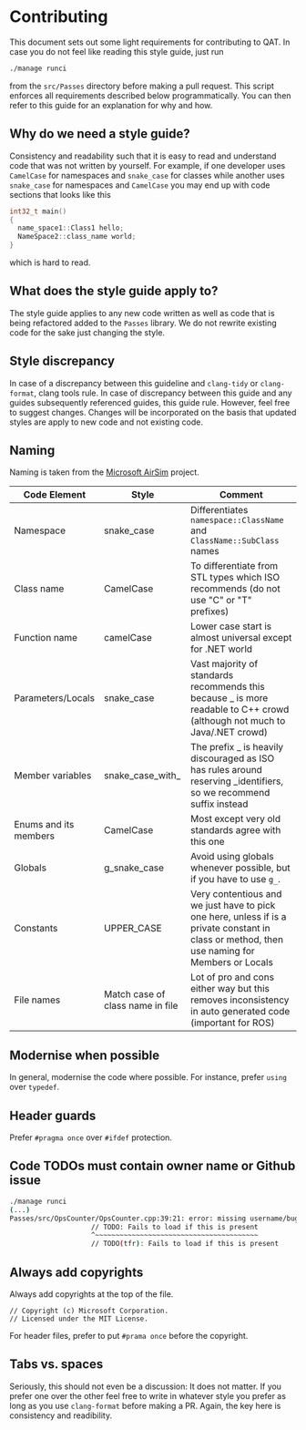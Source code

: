 # Contributing

This document sets out some light requirements for contributing to QAT. In case you do not feel like reading this style guide, just run

```sh
./manage runci
```

from the `src/Passes` directory before making a pull request. This script enforces all requirements described below programmatically. You can then refer to this guide for an explanation for why and how.

## Why do we need a style guide?

Consistency and readability such that it is easy to read and understand code that was not written by yourself. For example, if one developer uses `CamelCase` for namespaces and `snake_case` for classes while another uses `snake_case` for namespaces and `CamelCase` you may end up with code sections that looks like this

```cpp
int32_t main()
{
  name_space1::Class1 hello;
  NameSpace2::class_name world;
}
```

which is hard to read.

## What does the style guide apply to?

The style guide applies to any new code written as well as code that is being refactored added to the `Passes` library. We do not rewrite existing code for the sake just changing the style.

## Style discrepancy

In case of a discrepancy between this guideline and `clang-tidy` or `clang-format`,
clang tools rule. In case of discrepancy between this guide and any guides subsequently referenced guides, this guide rule. However, feel free to suggest changes. Changes will be incorporated on the basis
that updated styles are apply to new code and not existing code.

## Naming

Naming is taken from the [Microsoft AirSim](https://github.com/microsoft/AirSim/blob/master/docs/coding_guidelines.md) project.

| **Code Element**      | **Style**                        | **Comment**                                                                                                                                   |
| --------------------- | -------------------------------- | --------------------------------------------------------------------------------------------------------------------------------------------- |
| Namespace             | snake_case                       | Differentiates `namespace::ClassName` and `ClassName::SubClass` names                                                                         |
| Class name            | CamelCase                        | To differentiate from STL types which ISO recommends (do not use "C" or "T" prefixes)                                                         |
| Function name         | camelCase                        | Lower case start is almost universal except for .NET world                                                                                    |
| Parameters/Locals     | snake_case                       | Vast majority of standards recommends this because \_ is more readable to C++ crowd (although not much to Java/.NET crowd)                    |
| Member variables      | snake_case_with\_                | The prefix \_ is heavily discouraged as ISO has rules around reserving \_identifiers, so we recommend suffix instead                          |
| Enums and its members | CamelCase                        | Most except very old standards agree with this one                                                                                            |
| Globals               | g_snake_case                     | Avoid using globals whenever possible, but if you have to use `g_`.                                                                           |
| Constants             | UPPER_CASE                       | Very contentious and we just have to pick one here, unless if is a private constant in class or method, then use naming for Members or Locals |
| File names            | Match case of class name in file | Lot of pro and cons either way but this removes inconsistency in auto generated code (important for ROS)                                      |

## Modernise when possible

In general, modernise the code where possible. For instance, prefer `using` over `typedef`.

## Header guards

Prefer `#pragma once` over `#ifdef` protection.

## Code TODOs must contain owner name or Github issue

```sh
./manage runci
(...)
Passes/src/OpsCounter/OpsCounter.cpp:39:21: error: missing username/bug in TODO [google-readability-todo,-warnings-as-errors]
                    // TODO: Fails to load if this is present
                    ^~~~~~~~~~~~~~~~~~~~~~~~~~~~~~~~~~~~~~~~~
                    // TODO(tfr): Fails to load if this is present
```

## Always add copyrights

Always add copyrights at the top of the file.

```text
// Copyright (c) Microsoft Corporation.
// Licensed under the MIT License.
```

For header files, prefer to put `#prama once` before the copyright.

## Tabs vs. spaces

Seriously, this should not even be a discussion: It does not matter. If you prefer one over the other feel free to write in whatever style you prefer as long as you use `clang-format` before making a PR. Again, the key here is consistency and readibility.
